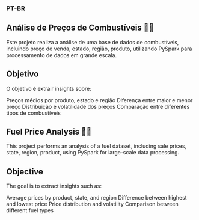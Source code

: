 ### PT-BR

## Análise de Preços de Combustíveis 🚀⛽

Este projeto realiza a análise de uma base de dados de combustíveis, incluindo preço de venda, estado, região, produto, utilizando PySpark para processamento de dados em grande escala.

## Objetivo

O objetivo é extrair insights sobre:

Preços médios por produto, estado e região
Diferença entre maior e menor preço
Distribuição e volatilidade dos preços
Comparação entre diferentes tipos de combustíveis

## Fuel Price Analysis 🚀⛽

This project performs an analysis of a fuel dataset, including sale prices, state, region, product, using PySpark for large-scale data processing.

## Objective

The goal is to extract insights such as:

Average prices by product, state, and region
Difference between highest and lowest price
Price distribution and volatility
Comparison between different fuel types
